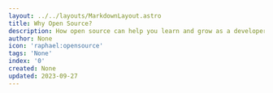 ```yaml
---
layout: ../../layouts/MarkdownLayout.astro
title: Why Open Source?
description: How open source can help you learn and grow as a developer.
author: None
icon: 'raphael:opensource'
tags: 'None'
index: '0'
created: None
updated: 2023-09-27
---
```


<!--
  IMPORTANT: Do not edit this file directly!
  It is generated from the /guides directory
-->



<!--
	Article sourced from https://github.com/lissy93/git-into-opensource
	Licensed under MIT License, (C) Alicia Sykes <alicia@as93.net> 2023
	---
	This file was auto-generated at 2023-09-27 16:24:07.601945
	from /home/runner/work/git-into-open-source/git-into-open-source/guides/why-open-source.md
	using /home/runner/work/git-into-open-source/git-into-open-source/lib/copy_resources_to_site.py
-->
